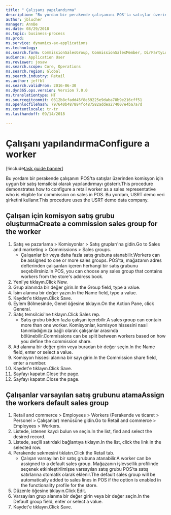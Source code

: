 ```yaml
--- 
title: " Çalışanı yapılandırma"
description: "Bu yordam bir perakende çalışanını POS'ta satışlar üzerinden komisyon için uygun bir satış temsilcisi olarak yapılandırmayı gösterir."
author: jblucher
manager: AnnBe
ms.date: 08/29/2018
ms.topic: business-process
ms.prod: 
ms.service: dynamics-ax-applications
ms.technology: 
ms.search.form: CommissionSalesGroup, CommissionSalesMember, DirPartyLookup, HcmWorker
audience: Application User
ms.reviewer: josaw
ms.search.scope: Core, Operations
ms.search.region: Global
ms.search.industry: Retail
ms.author: jeffbl
ms.search.validFrom: 2016-06-30
ms.dyn365.ops.version: Version 7.0.0
ms.translationtype: HT
ms.sourcegitcommit: 0312b8cfadd45f8e59225e9daba78b9e216cff51
ms.openlocfilehash: 797640b487884fc487582addea274007e4ba7a7d
ms.contentlocale: tr-tr
ms.lasthandoff: 09/14/2018

---
```

# <a name="configure-a-worker"></a><span data-ttu-id="e6d2d-103"> Çalışanı yapılandırma</span><span class="sxs-lookup"><span data-stu-id="e6d2d-103">Configure a worker</span></span>

[!include[task guide banner](../includes/task-guide-banner.md)]

<span data-ttu-id="e6d2d-104">Bu yordam bir perakende çalışanını POS'ta satışlar üzerinden komisyon için uygun bir satış temsilcisi olarak yapılandırmayı gösterir.</span><span class="sxs-lookup"><span data-stu-id="e6d2d-104">This procedure demonstrates how to configure a retail worker as a sales representative who is eligible for commission on sales in POS.</span></span> <span data-ttu-id="e6d2d-105">Bu yordam, USRT demo veri şirketini kullanır.</span><span class="sxs-lookup"><span data-stu-id="e6d2d-105">This procedure uses the USRT demo data company.</span></span>


## <a name="create-a-commission-sales-group-for-the-worker"></a><span data-ttu-id="e6d2d-106">Çalışan için komisyon satış grubu oluşturma</span><span class="sxs-lookup"><span data-stu-id="e6d2d-106">Create a commission sales group for the worker</span></span>
1. <span data-ttu-id="e6d2d-107">Satış ve pazarlama > Komisyonlar > Satış grupları'na gidin.</span><span class="sxs-lookup"><span data-stu-id="e6d2d-107">Go to Sales and marketing > Commissions > Sales groups.</span></span>
    * <span data-ttu-id="e6d2d-108">Çalışanlar bir veya daha fazla satış grubuna atanabilir.</span><span class="sxs-lookup"><span data-stu-id="e6d2d-108">Workers can be assigned to one or more sales groups.</span></span> <span data-ttu-id="e6d2d-109">POS'ta, mağazanın adres defterinden çalışanları içeren herhangi bir satış grubunu seçebilirsiniz.</span><span class="sxs-lookup"><span data-stu-id="e6d2d-109">In POS, you can choose any sales group that contains workers from the store's address book.</span></span>  
2. <span data-ttu-id="e6d2d-110">Yeni'ye tıklayın.</span><span class="sxs-lookup"><span data-stu-id="e6d2d-110">Click New.</span></span>
3. <span data-ttu-id="e6d2d-111">Grup alanında bir değer girin.</span><span class="sxs-lookup"><span data-stu-id="e6d2d-111">In the Group field, type a value.</span></span>
4. <span data-ttu-id="e6d2d-112">İsim alanına bir değer yazın.</span><span class="sxs-lookup"><span data-stu-id="e6d2d-112">In the Name field, type a value.</span></span>
5. <span data-ttu-id="e6d2d-113">Kaydet'e tıklayın.</span><span class="sxs-lookup"><span data-stu-id="e6d2d-113">Click Save.</span></span>
6. <span data-ttu-id="e6d2d-114">Eylem Bölmesinde, Genel öğesine tıklayın.</span><span class="sxs-lookup"><span data-stu-id="e6d2d-114">On the Action Pane, click General.</span></span>
7. <span data-ttu-id="e6d2d-115">Satış temsilcisi'ne tıklayın.</span><span class="sxs-lookup"><span data-stu-id="e6d2d-115">Click Sales rep.</span></span>
    * <span data-ttu-id="e6d2d-116">Satış grubu birden fazla çalışan içerebilir.</span><span class="sxs-lookup"><span data-stu-id="e6d2d-116">A sales group can contain more than one worker.</span></span> <span data-ttu-id="e6d2d-117">Komisyonlar, komisyon hissesini nasıl tanımladığınıza bağlı olarak çalışanlar arasında bölünebilir.</span><span class="sxs-lookup"><span data-stu-id="e6d2d-117">Commissions can be split between workers based on how you define the commission share.</span></span>  
8. <span data-ttu-id="e6d2d-118">Ad alanına bir değer girin veya buradan bir değer seçin.</span><span class="sxs-lookup"><span data-stu-id="e6d2d-118">In the Name field, enter or select a value.</span></span>
9. <span data-ttu-id="e6d2d-119">Komisyon hissesi alanına bir sayı girin.</span><span class="sxs-lookup"><span data-stu-id="e6d2d-119">In the Commission share field, enter a number.</span></span>
10. <span data-ttu-id="e6d2d-120">Kaydet'e tıklayın.</span><span class="sxs-lookup"><span data-stu-id="e6d2d-120">Click Save.</span></span>
11. <span data-ttu-id="e6d2d-121">Sayfayı kapatın.</span><span class="sxs-lookup"><span data-stu-id="e6d2d-121">Close the page.</span></span>
12. <span data-ttu-id="e6d2d-122">Sayfayı kapatın.</span><span class="sxs-lookup"><span data-stu-id="e6d2d-122">Close the page.</span></span>

## <a name="assign-the-workers-default-sales-group"></a><span data-ttu-id="e6d2d-123">Çalışanlar varsayılan satış grubunu atama</span><span class="sxs-lookup"><span data-stu-id="e6d2d-123">Assign the workers default sales group</span></span>
1. <span data-ttu-id="e6d2d-124">Retail and commerce > Employees > Workers (Perakende ve ticaret > Personel > Çalışanlar) menüsüne gidin.</span><span class="sxs-lookup"><span data-stu-id="e6d2d-124">Go to Retail and commerce > Employees > Workers.</span></span>
2. <span data-ttu-id="e6d2d-125">Listede, istenen kaydı bulun ve seçin.</span><span class="sxs-lookup"><span data-stu-id="e6d2d-125">In the list, find and select the desired record.</span></span>
3. <span data-ttu-id="e6d2d-126">Listede, seçili satırdaki bağlantıya tıklayın.</span><span class="sxs-lookup"><span data-stu-id="e6d2d-126">In the list, click the link in the selected row.</span></span>
4. <span data-ttu-id="e6d2d-127">Perakende sekmesini tıklatın.</span><span class="sxs-lookup"><span data-stu-id="e6d2d-127">Click the Retail tab.</span></span>
    * <span data-ttu-id="e6d2d-128">Çalışan varsayılan bir satış grubuna atanabilir.</span><span class="sxs-lookup"><span data-stu-id="e6d2d-128">A worker can be assigned to a default sales group.</span></span> <span data-ttu-id="e6d2d-129">Mağazanın işlevsellik profilinde seçenek etkinleştirilmişse varsayılan satış grubu POS'ta satış satırlarına otomatik olarak eklenir.</span><span class="sxs-lookup"><span data-stu-id="e6d2d-129">The default sales group will be automatically added to sales lines in POS if the option is enabled in the functionality profile for the store.</span></span>  
5. <span data-ttu-id="e6d2d-130">Düzenle öğesine tıklayın.</span><span class="sxs-lookup"><span data-stu-id="e6d2d-130">Click Edit.</span></span>
6. <span data-ttu-id="e6d2d-131">Varsayılan grup alanına bir değer girin veya bir değer seçin.</span><span class="sxs-lookup"><span data-stu-id="e6d2d-131">In the Default group field, enter or select a value.</span></span>
7. <span data-ttu-id="e6d2d-132">Kaydet'e tıklayın.</span><span class="sxs-lookup"><span data-stu-id="e6d2d-132">Click Save.</span></span>


